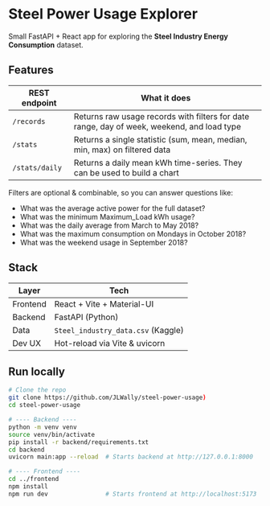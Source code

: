 # Steel Power Usage Explorer

Small FastAPI + React app for exploring the **Steel Industry Energy Consumption** dataset.

## Features
| REST endpoint | What it does |
|---------------|--------------|
| `/records`    | Returns raw usage records with filters for date range, day of week, weekend, and load type
| `/stats`      | Returns a single statistic (sum, mean, median, min, max) on filtered data
| `/stats/daily`| Returns a daily mean kWh time-series. They can be used to build a chart

Filters are optional & combinable, so you can answer questions like:

* What was the average active power for the full dataset? 
* What was the minimum Maximum_Load kWh usage?  
* What was the daily average from March to May 2018?  
* What was the maximum consumption on Mondays in October 2018?  
* What was the weekend usage in September 2018?

## Stack
| Layer    | Tech          |
|----------|---------------|
| Frontend | React + Vite + Material-UI |
| Backend  | FastAPI (Python) |
| Data     | `Steel_industry_data.csv` (Kaggle) |
| Dev UX   | Hot-reload via Vite & uvicorn |

## Run locally

```bash
# Clone the repo
git clone https://github.com/JLWally/steel-power-usage)
cd steel-power-usage

# ---- Backend ----
python -m venv venv
source venv/bin/activate
pip install -r backend/requirements.txt
cd backend
uvicorn main:app --reload  # Starts backend at http://127.0.0.1:8000

# ---- Frontend ----
cd ../frontend
npm install
npm run dev                # Starts frontend at http://localhost:5173
